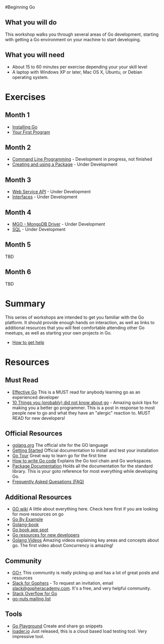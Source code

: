#Beginning Go

## What you will do

This workshop walks you through several areas of Go development, starting with getting a Go environment on your machine to start developing.

## What you will need

* About 15 to 60 minutes per exercise depending your your skill level
* A laptop with Windows XP or later, Mac OS X, Ubuntu, or Debian operating system.

# Exercises

## Month 1
* [Installing Go](https://github.com/gSchool/go/tree/master/Exercises/Installing-Go/readme.md)
* [Your First Program](http://go-talks.appspot.com/github.com/gSchool/go/Exercises/Your-First-Program/hello.slide)

## Month 2
* [Command Line Programming](https://github.com/gSchool/go/tree/master/Exercises/Command-Line-Programming/presentation.slide) - Development in progress, not finished
* [Creating and using a Package]() - Under Development

## Month 3
* [Web Service API]() - Under Development
* [Interfaces]() - Under Development

## Month 4
* [MGO - MongoDB Driver]() - Under Development
* [SQL]() - Under Development

## Month 5
TBD

## Month 6
TBD

# Summary

This series of workshops are intended to get you familiar with the Go platform.  It should provide enough hands on interaction,
as well as links to additional resources that you will feel comfortable attending other Go meetups, as well as
starting your own projects in Go.

* [How to get help](https://github.com/gSchool/go/blob/master/Exercises/How-to-get-help/readme.md)

# Resources

## Must Read
* [Effective Go](http://golang.org/doc/effective_go.html) This is a MUST read for anybody learning go as an experienced developer
* [10 Things you (probably) did not know about go](http://goo.gl/L5lDv) - Amazing quick tips for making you a better go programmer.  This is a post in response to most people new to go and what they have an "alergic" reaction to.  MUST READ for new developers!

## Official Resources
* [golang.org](http://golang.org/) The official site for the GO language
* [Getting Started](http://golang.org/doc/install) Official documentation to install and test your installation
* [Go Tour](http://tour.golang.org/#1) Great way to learn go for the first time
* [How to write Go code](http://golang.org/doc/code.html) Explains the Go tool chain and Go workspaces.
* [Package Documentation](http://golang.org/pkg/) Holds all the documentation for the standard library.  This is your goto reference for most everything while developing Go.
* [Frequently Asked Quesations (FAQ)](http://golang.org/doc/faq)

## Additional Resources
* [GO wiki](https://code.google.com/p/go-wiki/) A little about everything here.  Check here first if you are looking for more resources on go
* [Go By Example](https://gobyexample.com/)
* [Golang-book](http://www.golang-book.com/)
* [Go book app spot](http://go-book.appspot.com/)
* [Go resources for new developers](http://dave.cheney.net/resources-for-new-go-programmers)
* [Golang Videos](http://blog.golang.org/2012/07/go-videos-from-google-io-2012.html) Amazing videos explaining key areas and concepts about go. The first video about Concurrency is amazing!

## Community
* [GO+](https://plus.google.com/communities/114112804251407510571) This community is really picking up and has a lot of great posts and resources
* [Slack for Gophers](https://gophers.slack.com) - To request an invitation, email [slack@gopheracademy.com](mailto:slack@gopheracademy.com). It's a free, and very helpful community.
* [Stack Overflow for Go](http://stackoverflow.com/questions/tagged/go)
* [go-nuts mailing list](https://groups.google.com/forum/#!forum/golang-nuts)

## Tools
* [Go Playground](http://play.golang.org/) Create and share go snippets
* [loader.io](http://loader.io/) Just released, this is a cloud based load testing tool.  Very impressive tool.

